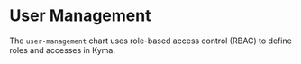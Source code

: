 # User Management

The `user-management` chart uses role-based access control (RBAC) to define roles and accesses in Kyma.
